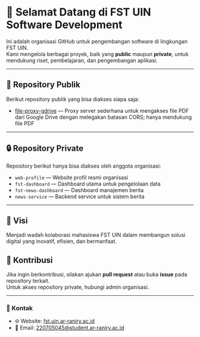 # 👋 Selamat Datang di FST UIN Software Development

Ini adalah organisasi GitHub untuk pengembangan software di lingkungan FST UIN.  
Kami mengelola berbagai proyek, baik yang **public** maupun **private**, untuk mendukung riset, pembelajaran, dan pengembangan aplikasi.

---

## 📂 Repository Publik
Berikut repository publik yang bisa diakses siapa saja:

- [file-proxy-gdrive](https://github.com/FST-Software-Dev/file-proxy-gdrive) — Proxy server sederhana untuk mengakses file PDF dari Google Drive dengan melegakan batasan CORS; hanya mendukung file PDF

---

## 🔒 Repository Private
Repository berikut hanya bisa diakses oleh anggota organisasi:

- `web-profile` — Website profil resmi organisasi  
- `fst-dashboard` — Dashboard utama untuk pengelolaan data  
- `fst-news-dashboard` — Dashboard manajemen berita  
- `news-service` — Backend service untuk sistem berita  

---

## 🚀 Visi
Menjadi wadah kolaborasi mahasiswa FST UIN dalam membangun solusi digital yang inovatif, efisien, dan bermanfaat.

## 🤝 Kontribusi
Jika ingin berkontribusi, silakan ajukan **pull request** atau buka **issue** pada repository terkait.  
Untuk akses repository private, hubungi admin organisasi.

---

### 📌 Kontak
- 🌐 Website: [fst.uin.ar-raniry.ac.id](https://fst.uin.ar-raniry.ac.id)  
- 📧 Email: [220705045@student.ar-raniry.ac.id](mailto:220705045@student.ar-raniry.ac.id)
